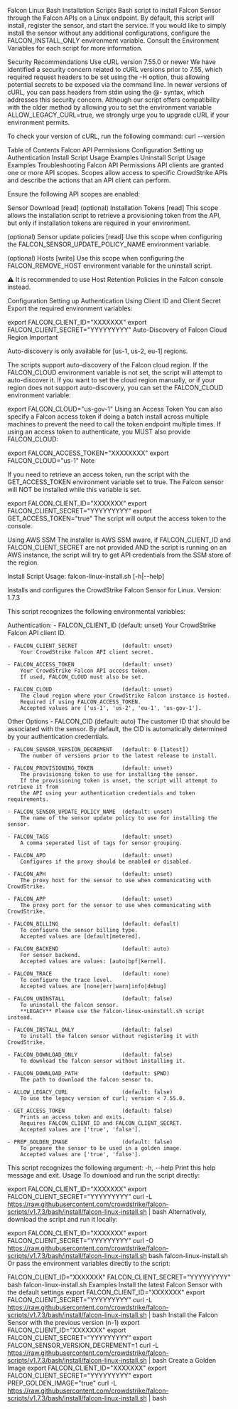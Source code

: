 Falcon Linux Bash Installation Scripts
Bash script to install Falcon Sensor through the Falcon APIs on a Linux endpoint. By default, this script will install, register the sensor, and start the service. If you would like to simply install the sensor without any additional configurations, configure the FALCON_INSTALL_ONLY environment variable. Consult the Environment Variables for each script for more information.

Security Recommendations
Use cURL version 7.55.0 or newer
We have identified a security concern related to cURL versions prior to 7.55, which required request headers to be set using the -H option, thus allowing potential secrets to be exposed via the command line. In newer versions of cURL, you can pass headers from stdin using the @- syntax, which addresses this security concern. Although our script offers compatibility with the older method by allowing you to set the environment variable ALLOW_LEGACY_CURL=true, we strongly urge you to upgrade cURL if your environment permits.

To check your version of cURL, run the following command: curl --version

Table of Contents
Falcon API Permissions
Configuration
Setting up Authentication
Install Script
Usage
Examples
Uninstall Script
Usage
Examples
Troubleshooting
Falcon API Permissions
API clients are granted one or more API scopes. Scopes allow access to specific CrowdStrike APIs and describe the actions that an API client can perform.

Ensure the following API scopes are enabled:

Sensor Download [read]
(optional) Installation Tokens [read]
This scope allows the installation script to retrieve a provisioning token from the API, but only if installation tokens are required in your environment.

(optional) Sensor update policies [read]
Use this scope when configuring the FALCON_SENSOR_UPDATE_POLICY_NAME environment variable.

(optional) Hosts [write]
Use this scope when configuring the FALCON_REMOVE_HOST environment variable for the uninstall script.

⚠️ It is recommended to use Host Retention Policies in the Falcon console instead.

Configuration
Setting up Authentication
Using Client ID and Client Secret
Export the required environment variables:

export FALCON_CLIENT_ID="XXXXXXX"
export FALCON_CLIENT_SECRET="YYYYYYYYY"
Auto-Discovery of Falcon Cloud Region
Important

Auto-discovery is only available for [us-1, us-2, eu-1] regions.

The scripts support auto-discovery of the Falcon cloud region. If the FALCON_CLOUD environment variable is not set, the script will attempt to auto-discover it. If you want to set the cloud region manually, or if your region does not support auto-discovery, you can set the FALCON_CLOUD environment variable:

export FALCON_CLOUD="us-gov-1"
Using an Access Token
You can also specify a Falcon access token if doing a batch install across multiple machines to prevent the need to call the token endpoint multiple times. If using an access token to authenticate, you MUST also provide FALCON_CLOUD:

export FALCON_ACCESS_TOKEN="XXXXXXXX"
export FALCON_CLOUD="us-1"
Note

If you need to retrieve an access token, run the script with the GET_ACCESS_TOKEN environment variable set to true. The Falcon sensor will NOT be installed while this variable is set.

export FALCON_CLIENT_ID="XXXXXXX"
export FALCON_CLIENT_SECRET="YYYYYYYYY"
export GET_ACCESS_TOKEN="true"
The script will output the access token to the console.

Using AWS SSM
The installer is AWS SSM aware, if FALCON_CLIENT_ID and FALCON_CLIENT_SECRET are not provided AND the script is running on an AWS instance, the script will try to get API credentials from the SSM store of the region.

Install Script
Usage: falcon-linux-install.sh [-h|--help]

Installs and configures the CrowdStrike Falcon Sensor for Linux.
Version: 1.7.3

This script recognizes the following environmental variables:

Authentication:
    - FALCON_CLIENT_ID                  (default: unset)
        Your CrowdStrike Falcon API client ID.

    - FALCON_CLIENT_SECRET              (default: unset)
        Your CrowdStrike Falcon API client secret.

    - FALCON_ACCESS_TOKEN               (default: unset)
        Your CrowdStrike Falcon API access token.
        If used, FALCON_CLOUD must also be set.

    - FALCON_CLOUD                      (default: unset)
        The cloud region where your CrowdStrike Falcon instance is hosted.
        Required if using FALCON_ACCESS_TOKEN.
        Accepted values are ['us-1', 'us-2', 'eu-1', 'us-gov-1'].

Other Options
    - FALCON_CID                        (default: auto)
        The customer ID that should be associated with the sensor.
        By default, the CID is automatically determined by your authentication credentials.

    - FALCON_SENSOR_VERSION_DECREMENT   (default: 0 [latest])
        The number of versions prior to the latest release to install.

    - FALCON_PROVISIONING_TOKEN         (default: unset)
        The provisioning token to use for installing the sensor.
        If the provisioning token is unset, the script will attempt to retrieve it from
        the API using your authentication credentials and token requirements.

    - FALCON_SENSOR_UPDATE_POLICY_NAME  (default: unset)
        The name of the sensor update policy to use for installing the sensor.

    - FALCON_TAGS                       (default: unset)
        A comma seperated list of tags for sensor grouping.

    - FALCON_APD                        (default: unset)
        Configures if the proxy should be enabled or disabled.

    - FALCON_APH                        (default: unset)
        The proxy host for the sensor to use when communicating with CrowdStrike.

    - FALCON_APP                        (default: unset)
        The proxy port for the sensor to use when communicating with CrowdStrike.

    - FALCON_BILLING                    (default: default)
        To configure the sensor billing type.
        Accepted values are [default|metered].

    - FALCON_BACKEND                    (default: auto)
        For sensor backend.
        Accepted values are values: [auto|bpf|kernel].

    - FALCON_TRACE                      (default: none)
        To configure the trace level.
        Accepted values are [none|err|warn|info|debug]

    - FALCON_UNINSTALL                  (default: false)
        To uninstall the falcon sensor.
        **LEGACY** Please use the falcon-linux-uninstall.sh script instead.

    - FALCON_INSTALL_ONLY               (default: false)
        To install the falcon sensor without registering it with CrowdStrike.

    - FALCON_DOWNLOAD_ONLY              (default: false)
        To download the falcon sensor without installing it.

    - FALCON_DOWNLOAD_PATH              (default: $PWD)
        The path to download the falcon sensor to.

    - ALLOW_LEGACY_CURL                 (default: false)
        To use the legacy version of curl; version < 7.55.0.

    - GET_ACCESS_TOKEN                  (default: false)
        Prints an access token and exits.
        Requires FALCON_CLIENT_ID and FALCON_CLIENT_SECRET.
        Accepted values are ['true', 'false'].

    - PREP_GOLDEN_IMAGE                 (default: false)
        To prepare the sensor to be used in a golden image.
        Accepted values are ['true', 'false'].

This script recognizes the following argument:
    -h, --help
        Print this help message and exit.
Usage
To download and run the script directly:

export FALCON_CLIENT_ID="XXXXXXX"
export FALCON_CLIENT_SECRET="YYYYYYYYY"
curl -L https://raw.githubusercontent.com/crowdstrike/falcon-scripts/v1.7.3/bash/install/falcon-linux-install.sh | bash
Alternatively, download the script and run it locally:

export FALCON_CLIENT_ID="XXXXXXX"
export FALCON_CLIENT_SECRET="YYYYYYYYY"
curl -O https://raw.githubusercontent.com/crowdstrike/falcon-scripts/v1.7.3/bash/install/falcon-linux-install.sh
bash falcon-linux-install.sh
Or pass the environment variables directly to the script:

FALCON_CLIENT_ID="XXXXXXX" FALCON_CLIENT_SECRET="YYYYYYYYY" bash falcon-linux-install.sh
Examples
Install the latest Falcon Sensor with the default settings
export FALCON_CLIENT_ID="XXXXXXX"
export FALCON_CLIENT_SECRET="YYYYYYYYY"
curl -L https://raw.githubusercontent.com/crowdstrike/falcon-scripts/v1.7.3/bash/install/falcon-linux-install.sh | bash
Install the Falcon Sensor with the previous version (n-1)
export FALCON_CLIENT_ID="XXXXXXX"
export FALCON_CLIENT_SECRET="YYYYYYYYY"
export FALCON_SENSOR_VERSION_DECREMENT=1
curl -L https://raw.githubusercontent.com/crowdstrike/falcon-scripts/v1.7.3/bash/install/falcon-linux-install.sh | bash
Create a Golden Image
export FALCON_CLIENT_ID="XXXXXXX"
export FALCON_CLIENT_SECRET="YYYYYYYYY"
export PREP_GOLDEN_IMAGE="true"
curl -L https://raw.githubusercontent.com/crowdstrike/falcon-scripts/v1.7.3/bash/install/falcon-linux-install.sh | bash
